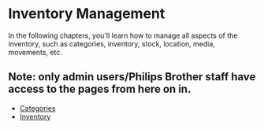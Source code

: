 # Inventory Management

In the following chapters, you'll learn how to manage all aspects of the inventory, such as categories, inventory, stock, location, media, movements, etc.

## Note: only admin users/Philips Brother staff have access to the pages from here on in.

* [Categories](/inventory/categories.md)
* [Inventory](/inventory/Inventory.md)



